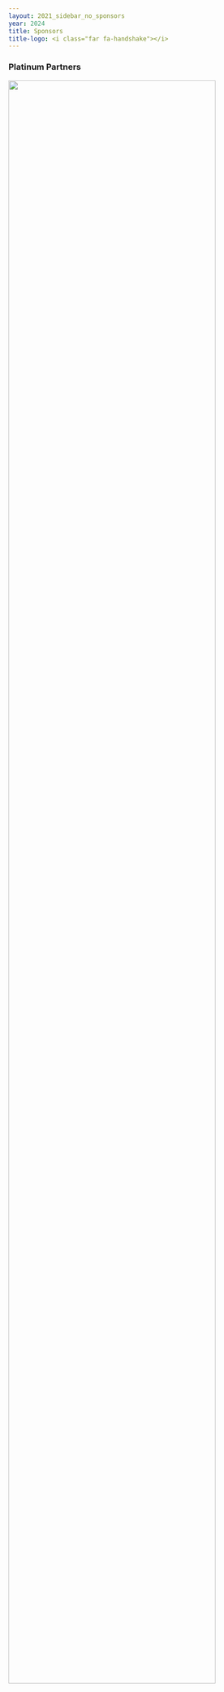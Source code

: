 ```yaml
---
layout: 2021_sidebar_no_sponsors
year: 2024
title: Sponsors
title-logo: <i class="far fa-handshake"></i>
---
```


<h3 class="centre">Platinum Partners</h3>

<a href="https://hexagon.com" target="_blank">
<img src="{{site.url}}/img/2024/sponsors/HEXAGON_STANDARD_RGB_LOGO Hires Standard.png" width="90%"></a>


<!-- <h3 class="centre">Gold Partners</h3>

<h3 class="centre">Silver Partners</h3>

<h3 class="centre">Bronze Partners</h3>

<h3 class="centre">Startup Partners</h3> -->



<!--

{% for section in site.data.sponsors[page.year] %}
<h3 class="centre">{{ section.name }}</h3>
<br/>
<div >
	{% assign sorted_company = section.company | sort:'name' %}
	{% for company in sorted_company %}

	<div class="col-md-12 assia" >
    <img alt="{{company.name}} Logo" src="{{site.url}}/{{company.logo}}" style="max-height:{{company.height}};" >

		<a href="{{company.url}}" target="_blank"><img alt="{{company.name}} Logo" src="{{site.url}}/{{company.logo}}" style="max-height:{{company.height}};" class="centre"></a>

	</div>
	<br/><br/><br/>
	{% endfor %}
	
</div>
<br><br>

{% endfor %}

-->
